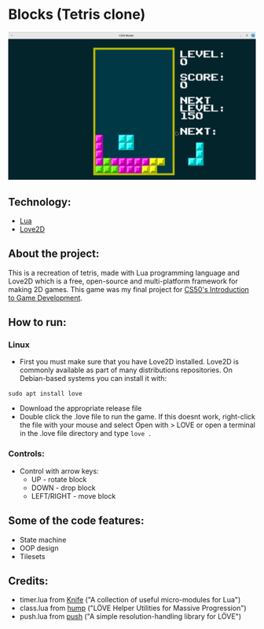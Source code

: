 # Blocks (Tetris clone)

![Gameplay](blocks.png)

## Technology:
* [Lua](https://www.lua.org/)
* [Love2D](https://love2d.org/)

## About the project:
This is a recreation of tetris, made with Lua programming language and Love2D which is a free, open-source and multi-platform framework for making 2D games. This game was my final project for [CS50's Introduction to Game Development](https://cs50.harvard.edu/games/2018/).

## How to run:
### Linux
* First you must make sure that you have Love2D installed. Love2D is commonly available as part of many distributions repositories. On Debian-based systems you can install it with: 
```
sudo apt install love
```
* Download the appropriate release file
* Double click the .love file to run the game. If this doesnt work, right-click the file with your mouse and select Open with > LOVE or open a terminal in the .love file directory and type `love .` 

### Controls:
* Control with arrow keys:
  * UP - rotate block
  * DOWN - drop block
  * LEFT/RIGHT - move block

## Some of the code features:
* State machine
* OOP design
* Tilesets

## Credits:
* timer.lua from [Knife](https://github.com/airstruck/knife) ("A collection of useful micro-modules for Lua")
* class.lua from [hump](https://github.com/vrld/hump) ("LÖVE Helper Utilities for Massive Progression")
* push.lua from [push](https://github.com/Ulydev/push) ("A simple resolution-handling library for LÖVE")
